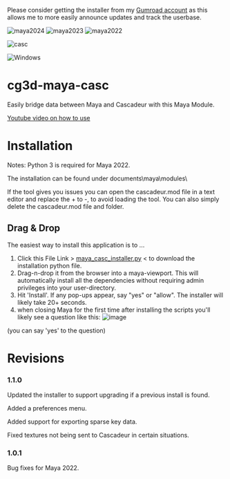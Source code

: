 Please consider getting the installer from my [Gumroad account](https://3dcgguru.gumroad.com/l/jowgd) as this allows me to more easily announce updates and track the userbase.


![maya2024](https://img.shields.io/badge/Maya_2024-tested-brightgreen.svg)
![maya2023](https://img.shields.io/badge/Maya_2023-tested-brightgreen.svg)
![maya2022](https://img.shields.io/badge/Maya_2022-tested-brightgreen.svg)

![casc](https://img.shields.io/badge/Cascadeur_2023.2+-required-red.svg)

![Windows](https://img.shields.io/badge/Windows-tested-blue)


# cg3d-maya-casc
Easily bridge data between Maya and Cascadeur with this Maya Module.

[Youtube video on how to use](https://youtu.be/BQiqKtXEmP4)

# Installation

Notes:
Python 3 is required for Maya 2022. 

The installation can be found under documents\maya\modules\

If the tool gives you issues you can open the cascadeur.mod file in a text editor and replace the + to -, to avoid loading the tool.  You can also simply delete the cascadeur.mod file and folder.

## Drag & Drop
The easiest way to install this application is to ...
1. Click this File Link > [maya_casc_installer.py](https://github.com/Nathanieljla/cg3d-maya-casc/releases/download/v1.1.0/maya_casc_installer.py) < to download the installation python file.
2. Drag-n-drop it from the browser into a maya-viewport. 
This will automatically install all the dependencies without requiring admin privileges into your user-directory.
3. Hit 'Install'.  If any pop-ups appear, say "yes" or "allow".  The installer will likely take 20+ seconds.
4. when closing Maya for the first time after installing the scripts you'll likely see a question like this:
   ![image](https://github.com/Nathanieljla/cg3d-maya-casc/assets/1466171/3c40331a-5e3b-4151-85c5-1e2127ff3f28)
   
 (you can say 'yes' to the question)

 # Revisions
 ### 1.1.0
 
 Updated the installer to support upgrading if a previous install is found.
 
 Added a preferences menu.
 
 Added support for exporting sparse key data.
 
 Fixed textures not being sent to Cascadeur in certain situations.
 
 ### 1.0.1
 
 Bug fixes for Maya 2022.
   


